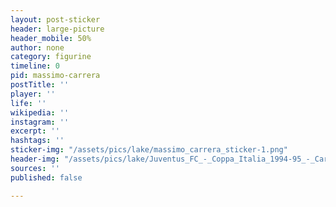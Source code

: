 ```yaml
---
layout: post-sticker
header: large-picture
header_mobile: 50%
author: none
category: figurine
timeline: 0
pid: massimo-carrera
postTitle: ''
player: ''
life: ''
wikipedia: ''
instagram: ''
excerpt: ''
hashtags: ''
sticker-img: "/assets/pics/lake/massimo_carrera_sticker-1.png"
header-img: "/assets/pics/lake/Juventus_FC_-_Coppa_Italia_1994-95_-_Carrera,_Di_Livio,_Del_Piero,_Marocchi-1.jpg"
sources: ''
published: false

---
```

